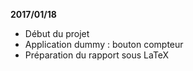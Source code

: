 **2017/01/18**
* Début du projet
* Application dummy : bouton compteur
* Préparation du rapport sous LaTeX